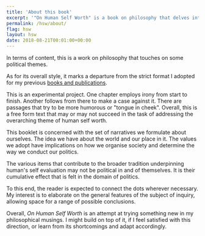 ```yaml
---
title: 'About this book'
excerpt: '"On Human Self Worth" is a book on philosophy that delves into some political themes.'
permalink: /hsw/about/
flag: hsw
layout: hsw
date: 2018-08-21T00:01:00+00:00
---
```

In terms of content, this is a work on philosophy that touches on
some political themes.

As for its overall style, it marks a departure from the strict
format I adopted for my previous [books and
publications](/books/).

This is an experimental project.  One chapter employs irony from
start to finish.  Another follows from there to make a case
against it.  There are passages that try to be more humorous or
"tongue in cheek".  Overall, this is a free form text that may or
may not succeed in the task of addressing the overarching theme
of human self worth.

This booklet is concerned with the set of narratives we formulate
about ourselves.  The idea we have about the world and our place
in it.  The values we adopt have implications on how we organise
society and determine the way we conduct our politics.

The various items that contribute to the broader tradition
underpinning human's self evaluation may not be political in and
of themselves.  It is their cumulative effect that is felt in the
domain of politics.

To this end, the reader is expected to connect the dots wherever
necessary.  My interest is to elaborate on the general features
of the subject of inquiry, allowing space for a range of possible
conclusions.

Overall, *On Human Self Worth* is an attempt at trying something
new in my philosophical musings.  I might build on top of it, if
I feel satisfied with this direction, or learn from its
shortcomings and adapt accordingly.
